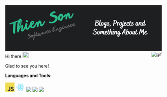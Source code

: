<img width="" src="Image/Profile.png">
Hi there  <img src="https://raw.githubusercontent.com/MartinHeinz/MartinHeinz/master/wave.gif" width="20px" height="20px" /> 
<img align="right" src="https://media.giphy.com/media/kPVTbiTORIopy/giphy.gif" align="center" alt="gif">

Glad to see you here!


**Languages and Tools:**   

<code><img height="30" src="https://raw.githubusercontent.com/github/explore/80688e429a7d4ef2fca1e82350fe8e3517d3494d/topics/javascript/javascript.png"></code> <code><img height="30" src="https://raw.githubusercontent.com/github/explore/80688e429a7d4ef2fca1e82350fe8e3517d3494d/topics/react/react.png"></code> <code><img height="30" src="https://user-images.githubusercontent.com/25181517/183911544-95ad6ba7-09bf-4040-ac44-0adafedb9616.png"></code> </code> <code><img height="30" src="https://user-images.githubusercontent.com/25181517/121405754-b4f48f80-c95d-11eb-8893-fc325bde617f.png"></code> <code><img height="30" src="https://user-images.githubusercontent.com/25181517/121405384-444d7300-c95d-11eb-959f-913020d3bf90.png"></code> 

